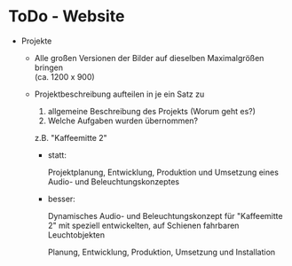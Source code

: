 ToDo - Website
==============

- Projekte

    - Alle großen Versionen der Bilder auf dieselben Maximalgrößen bringen  
        (ca. 1200 x 900)

    - Projektbeschreibung aufteilen in je ein Satz zu
        1. allgemeine Beschreibung des Projekts (Worum geht es?)
        2. Welche Aufgaben wurden übernommen?

        z.B. "Kaffeemitte 2"
        - statt:

            Projektplanung, Entwicklung, Produktion und Umsetzung eines Audio- und Beleuchtungskonzeptes

        - besser:

            Dynamisches Audio- und Beleuchtungskonzept für "Kaffeemitte 2" mit speziell entwickelten, auf Schienen fahrbaren Leuchtobjekten

            Planung, Entwicklung, Produktion, Umsetzung und Installation
